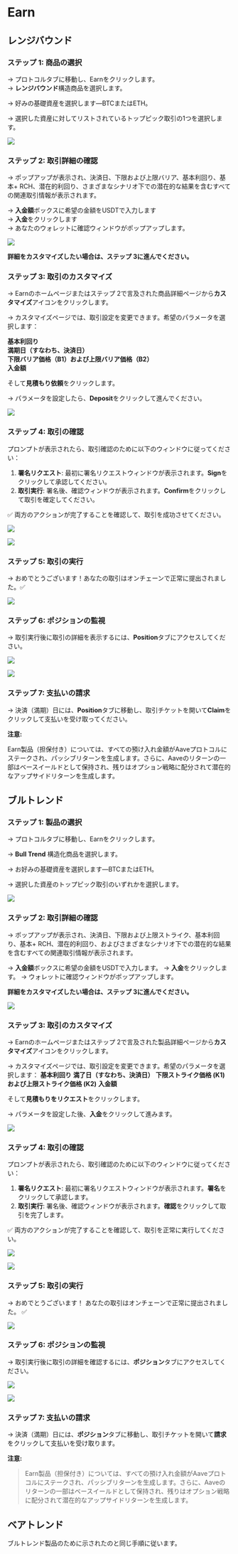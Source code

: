 # Earn

## **レンジバウンド**

### **ステップ 1: 商品の選択**

→ プロトコルタブに移動し、Earnをクリックします。  
→ **レンジバウンド**構造商品を選択します。

→ 好みの基礎資産を選択します—BTCまたはETH。

→ 選択した資産に対してリストされているトップピック取引の1つを選択します。

![](../../static/Rw2ObN8mhoHykWx7xJduHjstsag.png)

### **ステップ 2: 取引詳細の確認**

→ ポップアップが表示され、決済日、下限および上限バリア、基本利回り、基本+ RCH、潜在的利回り、さまざまなシナリオ下での潜在的な結果を含むすべての関連取引情報が表示されます。

→ **入金額**ボックスに希望の金額をUSDTで入力します  
→ **入金**をクリックします  
→ あなたのウォレットに確認ウィンドウがポップアップします。

![](../../static/OobQbfpSpokzqBxylDYuQFgZsTf.png)

**詳細をカスタマイズしたい場合は、ステップ 3に進んでください。**

### **ステップ 3: 取引のカスタマイズ**

→ Earnのホームページまたはステップ 2で言及された商品詳細ページから**カスタマイズ**アイコンをクリックします。

→ カスタマイズページでは、取引設定を変更できます。希望のパラメータを選択します：

**基本利回り**  
**満期日（すなわち、決済日）**  
**下限バリア価格（B1）および上限バリア価格（B2）**  
**入金額**

そして**見積もり依頼**をクリックします。

→ パラメータを設定したら、**Deposit**をクリックして進んでください。

![](../../static/W9VVbd93fo8OaYxz699uGa3bsDd.png)

### **ステップ 4: 取引の確認**

プロンプトが表示されたら、取引確認のために以下のウィンドウに従ってください：

1. **署名リクエスト**: 最初に署名リクエストウィンドウが表示されます。**Sign**をクリックして承認してください。
2. **取引実行**: 署名後、確認ウィンドウが表示されます。**Confirm**をクリックして取引を確定してください。

✅ 両方のアクションが完了することを確認して、取引を成功させてください。

![](../../static/Qbdbb1dHgo6wCVx0SYeuN4Dhsyc.png)

![](../../static/D6g0bGMRroELTZxO0JruvNvFsBc.png)

### **ステップ 5: 取引の実行**

→ おめでとうございます！あなたの取引はオンチェーンで正常に提出されました。✅

![](../../static/GHHVbPI0royh5RxSOxHuYgtBsOe.png)

### **ステップ 6: ポジションの監視**

→ 取引実行後に取引の詳細を表示するには、**Position**タブにアクセスしてください。

![](../../static/AgV8bAYbVotrzBxs0uauHKnOszg.png)

![](../../static/GDLhboxXDoQ7VGxjZAgupxnYsKc.png)

### **ステップ 7: 支払いの請求**

→ 決済（満期）日には、**Position**タブに移動し、取引チケットを開いて**Claim**をクリックして支払いを受け取ってください。

**注意:**

Earn製品（担保付き）については、すべての預け入れ金額がAaveプロトコルにステークされ、パッシブリターンを生成します。さらに、Aaveのリターンの一部はベースイールドとして保持され、残りはオプション戦略に配分されて潜在的なアップサイドリターンを生成します。

## **ブルトレンド**

### **ステップ 1: 製品の選択**

→ プロトコルタブに移動し、Earnをクリックします。

→ **Bull Trend** 構造化商品を選択します。

→ お好みの基礎資産を選択します—BTCまたはETH。

→ 選択した資産のトップピック取引のいずれかを選択します。

![](../../static/Zxlnb2K2zoiuyoxjKAyu2Ocpskc.png)

### **ステップ 2: 取引詳細の確認**

→ ポップアップが表示され、決済日、下限および上限ストライク、基本利回り、基本+ RCH、潜在的利回り、およびさまざまなシナリオ下での潜在的な結果を含むすべての関連取引情報が表示されます。

→ **入金額**ボックスに希望の金額をUSDTで入力します。
→ **入金**をクリックします。
→ ウォレットに確認ウィンドウがポップアップします。

**詳細をカスタマイズしたい場合は、ステップ 3に進んでください。**

![](../../static/L1XkbcRFMoFBeoxcW6nu2bLmscb.png)

### **ステップ 3: 取引のカスタマイズ**

→ Earnのホームページまたはステップ 2で言及された製品詳細ページから**カスタマイズ**アイコンをクリックします。

→ カスタマイズページでは、取引設定を変更できます。希望のパラメータを選択します：
**基本利回り**
**満了日（すなわち、決済日）**
**下限ストライク価格 (K1) および上限ストライク価格 (K2)**
**入金額**

そして**見積もりをリクエスト**をクリックします。

→ パラメータを設定した後、**入金**をクリックして進みます。

![](../../static/WbHdbcj6foI3QTx0BmZuBQGSsAf.png)

### **ステップ 4: 取引の確認**

プロンプトが表示されたら、取引確認のために以下のウィンドウに従ってください：

1. **署名リクエスト**: 最初に署名リクエストウィンドウが表示されます。**署名**をクリックして承認します。
2. **取引実行**: 署名後、確認ウィンドウが表示されます。**確認**をクリックして取引を完了します。

✅ 両方のアクションが完了することを確認して、取引を正常に実行してください。

![](../../static/YqE3bsFF8o6RKGxGrDwu5to0s5b.png)

![](../../static/EncvbtyNco9nngxnLflu0Q0asdf.png)

### **ステップ 5: 取引の実行**

→ おめでとうございます！ あなたの取引はオンチェーンで正常に提出されました。 ✅

![](../../static/WsV9bT399ooDd4xMrjDuScz9seb.png)

### **ステップ 6: ポジションの監視**

→ 取引実行後に取引の詳細を確認するには、**ポジション**タブにアクセスしてください。

![](../../static/TkaKbxeE6o9ifxxNLtiuoqbTsSe.png)

![](../../static/AGc2bUsKqoZMMexoBPPuTZnqsVb.png)

### **ステップ 7: 支払いの請求**

→ 決済（満期）日には、**ポジション**タブに移動し、取引チケットを開いて**請求**をクリックして支払いを受け取ります。

**注意:**

>Earn製品（担保付き）については、すべての預け入れ金額がAaveプロトコルにステークされ、パッシブリターンを生成します。さらに、Aaveのリターンの一部はベースイールドとして保持され、残りはオプション戦略に配分されて潜在的なアップサイドリターンを生成します。

## **ベアトレンド**

ブルトレンド製品のために示されたのと同じ手順に従います。
